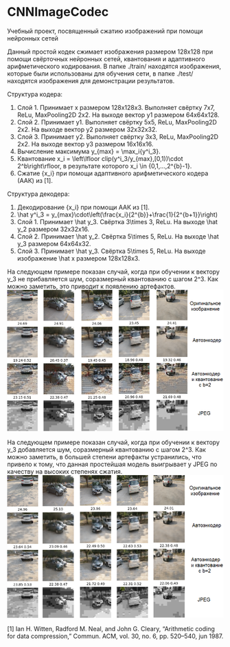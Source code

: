 # CNNImageCodec

Учебный проект, посвященный сжатию изображений при помощи нейронных сетей

Данный простой кодек сжимает изображения размером 128x128 при помощи свёрточных нейронных сетей, квантования и адаптивного арифметического кодирования.
В папке ./train/ находятся изображения, которые были использованы для обучения сети, в папке ./test/ находятся изображения для демонстрации результатов.

Структура кодера:
1. Слой 1. Принимает x размером 128x128x3. Выполняет свёртку 7x7, ReLu, MaxPooling2D 2x2. На выходе вектор y1 размером 64x64x128.
2. Слой 2. Принимает y1. Выполняет свёртку 5x5, ReLu, MaxPooling2D 2x2. На выходе вектор y2 размером 32x32x32.
3. Слой 3. Принимает y2. Выполняет свёртку 3x3, ReLu, MaxPooling2D 2x2. На выходе вектор y3 размером 16x16x16.
4. Вычисление максимума y_{max} = \max_i{y^i_3}.
5. Квантование x_i = \left\lfloor clip(y^i_3/y_{max},[0,1))\cdot 2^b\right\rfloor, в результате которого x_i \in \{0,1,...,2^{b}-1\}.
6. Сжатие {x_i} при помощи адаптивного арифметического кодера (ААК) из [1].

Структура декодера:
1. Декодирование {x_i} при помощи АAК из [1].
2. \hat y^i_3 = y_{max}\cdot\left(\frac{x_i}{2^{b}}+\frac{1}{2^{b+1}}\right)
3. Слой 1. Принимает \hat y_3. Свёртка 3\times 3, ReLu. На выходе  \hat y_2 размером 32x32x16.
4. Слой 2. Принимает \hat y_2. Свёртка 5\times 5, ReLu. На выходе  \hat y_3 размером 64x64x32.
4. Слой 3. Принимает \hat y_3. Свёртка 5\times 5, ReLu. На выходе  изображение \hat x размером 128x128x3.

На следующем примере показан случай, когда при обучении к вектору y_3 не прибавляется шум, соразмерный квантованию с шагом 2^3. Как можно заметить, это приводит
к появлению артефактов.
![Обучения без добавления шума. Epoch=3000](./doc/AI_Epoch3000_NoNoise.png)

На следующем примере показан случай, когда при обучении к вектору y_3 добавляется шум, соразмерный квантованию с шагом 2^3. Как можно заметить, в большей степени 
артефакты устранились, что привело к тому, что данная простейшая модель выигрывает у JPEG по качеству на высоких степенях сжатия.
![Обучения c добавлением шума. Epoch=3000](./doc/AI_Epoch3000_Noisebt3.png)


[1] Ian H. Witten, Radford M. Neal, and John G. Cleary, “Arithmetic coding for data compression,” Commun. ACM, vol. 30, no. 6, pp. 520–540, jun
1987.